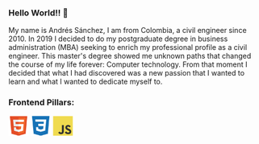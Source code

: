### Hello World!! 👋

My name is Andrés Sánchez, I am from Colombia, a civil engineer since 2010. In 2019 I decided to do my postgraduate degree in business administration (MBA) seeking to enrich my professional profile as a civil engineer. This master's degree showed me unknown paths that changed the course of my life forever: Computer technology. From that moment I decided that what I had discovered was a new passion that I wanted to learn and what I wanted to dedicate myself to.

### Frontend Pillars:
<img src="https://github.com/devicons/devicon/blob/master/icons/html5/html5-original.svg" height="40" width="40" alt="HTML5"/> <img src="https://github.com/devicons/devicon/blob/master/icons/css3/css3-plain.svg" height="40" width="40" alt="CSS"/> <img src="https://github.com/devicons/devicon/blob/master/icons/javascript/javascript-original.svg" height="40" width="40" alt="Javascript"/>

<!--
**AndresF-SanchezG/AndresF-SanchezG** is a ✨ _special_ ✨ repository because its `README.md` (this file) appears on your GitHub profile.

Here are some ideas to get you started:

- 🔭 I’m currently working on ...
- 🌱 I’m currently learning ...
- 👯 I’m looking to collaborate on ...
- 🤔 I’m looking for help with ...
- 💬 Ask me about ...
- 📫 How to reach me: ...
- 😄 Pronouns: ...
- ⚡ Fun fact: ...
-->
